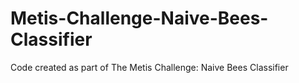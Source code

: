 # Metis-Challenge-Naive-Bees-Classifier
Code created as part of The Metis Challenge: Naive Bees Classifier 
